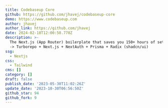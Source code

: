 ```yaml
---
title: Codebaseup Core
github: https://github.com/jhavej/codebaseup-core
demo: https://www.codebaseup.com
author: jhavej
author_link: https://github.com/jhavej
date: 2024-02-18T12:00:58.778Z
description: >-
  The Next.js (App Router) boilerplate that saves you 150+ hours of setup hassle
  -> Turborepo + Next.js + NextAuth + Prisma + Radix (shadcn/ui)
ssg:
  - Nextjs
css:
  - Tailwind
cms: []
category: []
draft: false
publish_date: '2023-05-30T11:02:26Z'
update_date: '2023-10-30T06:56:50Z'
github_star: 94
github_fork: 9
---
```

